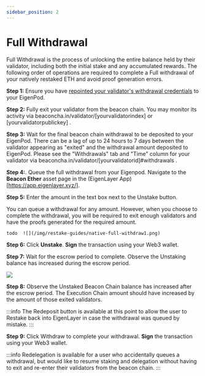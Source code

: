 ```yaml
---
sidebar_position: 2
---
```


# Full Withdrawal

Full Withdrawal is the process of unlocking the entire balance held by their validator, including both the initial stake and any accumulated rewards. The following order of operations are required to complete a Full withdrawal of your natively restaked ETH and avoid proof generation errors.


**Step 1:** Ensure you have [repointed your validator's withdrawal credentials](../create-eigenpod-and-set-withdrawal-credentials/repointing-a-validators-withdrawal-credentials.md) to your EigenPod.

**Step 2:** Fully exit your validator from the beacon chain. You may monitor its activity via beaconcha.in/validator/[yourvalidatorindex] or [yourvalidatorpublickey] .

**Step 3:** Wait for the final beacon chain withdrawal to be deposited to your EigenPod. There can be a lag of up to 24 hours to 7 days between the validator appearing as "exited" and the withdrawal amount deposited to EigenPod. Please see the "Withdrawals" tab and "Time" column for your validator via beaconcha.in/validator/[yourvalidatorid]#withdrawals .

**Step 4:**. Queue the full withdrawal from your Eigenpod. Navigate to the **Beacon Ether** asset page in the (EigenLayer App)[https://app.eigenlayer.xyz/].

**Step 5:** Enter the amount in the text box next to the Unstake button.

You can queue a withdrawal for any amount. However, when you choose to complete the withdrawal, you will be required to exit enough validators and have the proofs generated for the required amount.

`todo  ![](/img/restake-guides/native-full-withdraw1.png) `

**Step 6:** Click **Unstake**. **Sign** the transaction using your Web3 wallet.

**Step 7:** Wait for the escrow period to complete. Observe the Unstaking balance has increased during the escrow period.

![](/img/googleusercontentbackup/QZvihKxzjPXs4XBWp8xNZdsc8FmLl7VuJ0m5yom_TqgqiFkpROSVSqEr_4XdMWMmhD-ZcTVOjRYxEaTmwpQzIz87dJdgpNs79jDQvw7TKgNxIXr3P1OJCsWeKZoew4I2iG_6Phy5rlej99HvuoKnY-g.png)

**Step 8:** Observe the Unstaked Beacon Chain balance has increased after the escrow period. The Execution Chain amount should have increased by the amount of those exited validators.

:::info
The Redeposit button is available at this point to allow the user to Restake back into EigenLayer in case the withdrawal was queued by mistake.
:::

**Step 9:** Click Withdraw to complete your withdrawal. **Sign** the transaction using your Web3 wallet.

:::info
Redelegation is available for a user who accidentally queues a withdrawal, but would like to resume staking and delegation without having to exit and re-enter their validators from the beacon chain.
:::
